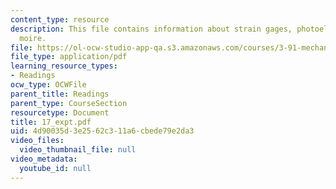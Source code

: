 ```yaml
---
content_type: resource
description: This file contains information about strain gages, photoelasticity, and
  moire.
file: https://ol-ocw-studio-app-qa.s3.amazonaws.com/courses/3-91-mechanical-behavior-of-plastics-spring-2007/4d90035d3e2562c311a6cbede79e2da3_17_expt.pdf
file_type: application/pdf
learning_resource_types:
- Readings
ocw_type: OCWFile
parent_title: Readings
parent_type: CourseSection
resourcetype: Document
title: 17_expt.pdf
uid: 4d90035d-3e25-62c3-11a6-cbede79e2da3
video_files:
  video_thumbnail_file: null
video_metadata:
  youtube_id: null
---
```

